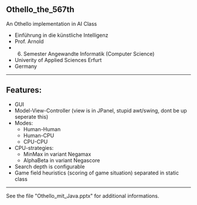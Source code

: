 Othello_the_567th
---
An Othello implementation in AI Class
  - Einführung in die künstliche Intelligenz
  - Prof. Arnold
  - 6. Semester Angewandte Informatik (Computer Science)
  - Univerity of Applied Sciences Erfurt
  - Germany

---
Features:
---
  - GUI
  - Model-View-Controller (view is in JPanel, stupid awt/swing, dont be up seperate this)
  - Modes:
    - Human-Human
    - Human-CPU
    - CPU-CPU
  - CPU-strategies: 
    - MinMax in variant Negamax
    - AlphaBeta in variant Negascore
  - Search depth is configurable
  - Game field heuristics (scoring of game situation) separated in static class

---
See the file "Othello_mit_Java.pptx" for additional informations.
